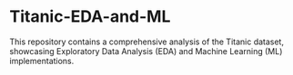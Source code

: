 # Titanic-EDA-and-ML
This repository contains a comprehensive analysis of the Titanic dataset, showcasing Exploratory Data Analysis (EDA) and Machine Learning (ML) implementations.
